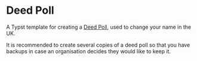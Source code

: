 # Deed Poll

A Typst template for creating a [Deed Poll](https://www.gov.uk/change-name-deed-poll),
used to change your name in the UK.

It is recommended to create several copies of a deed poll so that
you have backups in case an organisation decides they would like to keep it.
